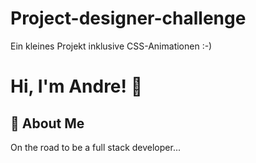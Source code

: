 
# Project-designer-challenge

Ein kleines Projekt inklusive CSS-Animationen :-)

# Hi, I'm Andre! 👋


## 🚀 About Me
On the road to be a full stack developer...

